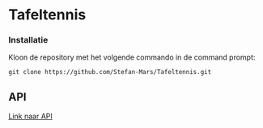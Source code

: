 # Tafeltennis

### Installatie

Kloon de repository met het volgende commando in de command prompt:

    git clone https://github.com/Stefan-Mars/Tafeltennis.git
## API

[Link naar API](https://github.com/Stefan-Mars/TafeltennisAPI)
